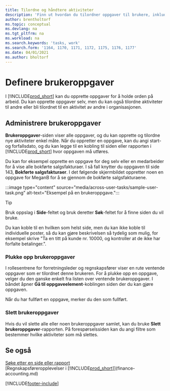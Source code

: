 ```yaml
---
title: Tilordne og håndtere aktiviteter
description: 'Finn ut hvordan du tilordner oppgaver til brukere, inkludert regnskapsføreren, i Business Central, og hvordan du henter og fullfører oppgaver.'
author: brentholtorf
ms.topic: conceptual
ms.devlang: na
ms.tgt_pltfrm: na
ms.workload: na
ms.search.keywords: 'tasks, work'
ms.search.form: '1164, 1170, 1171, 1172, 1175, 1176, 1177'
ms.date: 04/01/2021
ms.author: bholtorf
---
```

# <a name="define-user-tasks"></a>Definere brukeroppgaver

I [!INCLUDE[prod_short](includes/prod_short.md)] kan du opprette oppgaver for å holde orden på arbeid. Du kan opprette oppgaver selv, men du kan også tilordne aktiviteter til andre eller bli tilordnet til en aktivitet av andre i organisasjonen.  

## <a name="managing-user-tasks"></a>Administrere brukeroppgaver

**Brukeroppgaver**-siden viser alle oppgaver, og du kan opprette og tilordne nye aktiviteter enkel måte. Når du oppretter en oppgave, kan du angi start- og forfallsdato, og du kan legge til en kobling til siden eller rapporten i [!INCLUDE[prod_short](includes/prod_short.md)] hvor oppgaven må utføres.  

Du kan for eksempel opprette en oppgave for deg selv eller en medarbeider for å vise alle bokførte salgsfakturaer. I så fall knytter du oppgaven til side 143, **Bokførte salgsfakturaer**. I det følgende skjermbildet oppretter noen en oppgave for MeganB for å se gjennom de bokførte salgsfakturaene.  

:::image type="content" source="media/across-user-tasks/sample-user-task.png" alt-text="Eksempel på en brukeroppgave.":::

> [!TIP]  
> Bruk oppslag i **Side**-feltet og bruk deretter **Søk**-feltet for å finne siden du vil bruke.  
>
> Du kan koble til en hvilken som helst side, men du kan ikke koble til individuelle poster, så du kan gjøre beskrivelsen så tydelig som mulig, for eksempel skrive "Ta en titt på kunde nr. 10000, og kontroller at de ikke har forfalte betalinger.".

### <a name="picking-up-user-tasks"></a>Plukke opp brukeroppgaver

I rollesentrene for forretningsleder og regnskapsfører viser en rute ventende oppgaver som er tilordnet denne brukeren. For å plukke opp en oppgave, velger du den ganske enkelt fra listen over ventende brukeroppgaver. I båndet åpner **Gå til oppgaveelement**-koblingen siden der du kan gjøre oppgaven.  

Når du har fullført en oppgave, merker du den som fullført.  

### <a name="deleting-user-tasks"></a>Slett brukeroppgaver

Hvis du vil slette alle eller noen brukeroppgaver samlet, kan du bruke **Slett brukeroppgaver**-rapporten. På forespørselssiden kan du angi filtre som bestemmer hvilke aktiviteter som må slettes.  

## <a name="see-also"></a>Se også

[Søke etter en side eller rapport](ui-search.md)  
[Regnskapsføreropplevelser i [!INCLUDE[prod_short](includes/prod_short.md)]](finance-accounting.md)  


[!INCLUDE[footer-include](includes/footer-banner.md)]
